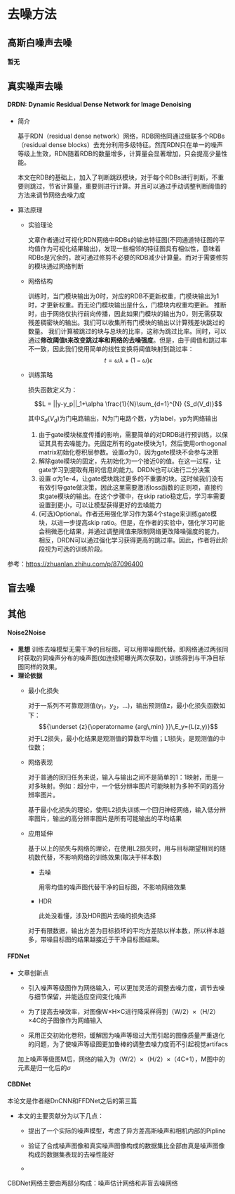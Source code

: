# 去噪方法

## 高斯白噪声去噪

#### 暂无

## 真实噪声去噪
#### DRDN: Dynamic Residual Dense Network for Image Denoising
- 简介

  基于RDN（residual dense network）网络，RDB网络同通过级联多个RDBs（residual dense blocks）去充分利用多级特征。然而RDN只在单一的噪声等级上生效，RDN随着RDB的数量增多，计算量会显著增加，只会提高少量性能。
  
  本文在RDB的基础上，加入了判断跳跃模块，对于每个RDBs进行判断，不重要则跳过，节省计算量，重要则进行计算。并且可以通过手动调整判断阈值的方法来调节网络去噪力度
  
- 算法原理
	- 实验理论
	
	  文章作者通过可视化RDN网络中RDBs的输出特征图(不同通道特征图的平均值作为可视化结果输出)，发现一些相邻的特征图具有相似性，意味着RDBs是冗余的，故可通过修剪不必要的RDB减少计算量。而对于需要修剪的模块通过网络判断
	  
	- 网络结构
		
		训练时，当门模块输出为0时，对应的RDB不更新权重，门模块输出为1时，才更新权重。而无论门模块输出是什么，门模块内权重均更新。
		推断时，由于网络仅执行前向传播，因此如果门模块的输出为0，则无需获取残差稠密块的输出。我们可以收集所有门模块的输出以计算残差块跳过的数量。 我们计算被跳过的块与总块的比率，这称为跳过比率。同时，可以通过**修改阈值t来改变跳过率和网络的去噪强度**。但是，由于阈值和跳过率不一致，因此我们使用简单的线性变换将阈值映射到跳过率：
		$$t = \omega \lambda+(1-\omega)\epsilon$$
		
	- 训练策略
	   
	   损失函数定义为：
	   
	   $$L = ||y-y_p||_1+\alpha \frac{1}{N}\sum_{d=1}^{N} {S_d(V_d)}$$
	   
	   其中$S_d(V_d)$为门电路输出，N为门电路个数，y为label，yp为网络输出
	   
	  1. 由于gate模块梯度传播的影响，需要简单的对DRDB进行预训练，以保证其具有去噪能力。先固定所有的gate模块为1，然后使用orthogonal matrix初始化卷积层参数。设置$\alpha$为0，因为gate模块不会参与决策
	  2. 解除gate模块的固定，先初始化为一个接近0的值。在这一过程，让gate学习到提取有用的信息的能力。DRDN也可以进行二分决策
	  3. 设置 $\alpha$为1e-4，让gate模块跳过更多的不重要的块。这时候我们没有有效引导gate做决策，因此这里需要激活loss函数的正则项，直接约束gate模块的输出。在这个步骤中，在skip ratio稳定后，学习率需要设置到更小，可以让模型获得更好的去噪能力
	  4. (可选)Optional。作者还用强化学习作为第4个stage来训练gate模块，以进一步提高skip ratio。但是，在作者的实验中，强化学习可能会稍微恶化结果，并通过调整阈值来限制网络更改降噪强度的能力。相反，DRDN可以通过强化学习获得更高的跳过率。因此，作者将此阶段视为可选的训练阶段。
	  
参考：https://zhuanlan.zhihu.com/p/87096400
## 盲去噪


## 其他
#### Noise2Noise
- **思想**
  训练去噪模型无需干净的目标图，可以用带噪图代替。即网络通过两张同时获取的同噪声分布的噪声图(如连续短曝光两次获取)，训练得到与干净目标图同样的效果。
- **理论依据**
	- 最小化损失
	  
	  对于一系列不可靠观测值($y_1$，$y_2$，...)，输出预测值z，最小化损失函数如下：
	  $${\underset {z}{\operatorname {arg\,min} }}\,E_y={L(z,y)}$$
	  对于L2损失，最小化结果是观测值的算数平均值；L1损失，是观测值的中位数；
	  
	- 网络表现
	  
	  对于普通的回归任务来说，输入与输出之间不是简单的1：1映射，而是一对多映射。例如：超分中，一个低分辨率图片可能映射为多种不同的高分辨率图片。

	  基于最小化损失的理论，使用L2损失训练一个回归神经网络，输入低分辨率图片，输出的高分辨率图片是所有可能输出的平均结果
	
	- 应用延伸
	
		基于以上的损失与网络的理论，在使用L2损失时，用与目标期望相同的随机数代替，不影响网络的训练效果(取决于样本数)
		
		- 去噪	
		
			用零均值的噪声图代替干净的目标图，不影响网络效果

		- HDR
		
			此处没看懂，涉及HDR图片去噪的损失选择

		对于有限数据，输出方差为目标损坏的平均方差除以样本数，所以样本越多，带噪目标图的结果越接近于干净目标图结果。

#### FFDNet

- 文章创新点
	- 引入噪声等级图作为网络输入，可以更加灵活的调整去噪力度，调节去噪与细节保留，并能适应空间变化噪声
	
	- 为了提高去噪效率，对图像W×H×C进行降采样得到（W/2）×（H/2）×4C的子图像作为网络输入
	
	- 采用正交初始化卷积，缓解因为噪声等级过大而引起的图像质量严重退化的问题，为了使噪声等级图更加鲁棒的调整去噪力度而不引起视觉artifacs
	
	加上噪声等级图M后，网络的输入为（W/2）×（H/2）×（4C+1），M图中的元素是归一化后的$\sigma$
	
#### CBDNet

本论文是作者继DnCNN和FFDNet之后的第三篇

- 本文的主要贡献分为以下几点：
	-  提出了一个实际的噪声模型，考虑了异方差高斯噪声和相机内部的Pipline
	
	- 验证了合成噪声图像和真实噪声图像构成的数据集比全部由真是噪声图像构成的数据集表现的去噪性能好
	
	- 
CBDNet网络主要由两部分构成：噪声估计网络和非盲去噪网络
<!--stackedit_data:
eyJoaXN0b3J5IjpbMTkxMTQ1NDE4NywtNzQ0NzM2NTEsMTMxNz
c4NjA4MywtMTc5NjQzNTcxLC00MDgyMTc2MTEsLTE0OTg4NTE4
NjIsLTg4NjMwNzc3MCwxMjM1MTQ2NDIyLDEwMjEyMjEyNCwtMT
kwMzI3MjI1NSw0NTA5OTA0ODgsNDUwOTkwNDg4LDE4ODMzMjQ3
MjgsOTk4MDIxNDg2LDE2NDM3NDc3ODIsLTExNDMzMzkzMzIsMT
c1MTExMDIyMywtMjExNjIwNzE4OSwtMjY2NjEyMjg2LDM5Mzc3
MDk3NF19
-->
